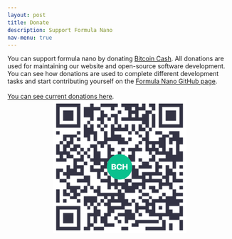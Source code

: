 ```yaml
---
layout: post
title: Donate
description: Support Formula Nano
nav-menu: true
---
```


<div class="row">
	<div class="6u 12u$(small)">
  You can support formula nano by donating <a href="https://www.bitcoincash.org" target="_blank">Bitcoin Cash</a>.
  All donations are used for maintaining our website and open-source software development.
  You can see how donations are used to complete different development tasks and
  start contributing yourself on the <a href="https://github.com/formulanano" target="_blank">Formula Nano GitHub page</a>.
	<br><br>
	<a href="https://explorer.bitcoin.com/bch/address/{{ site.bch_address }}" target="_blank">You can see current donations here</a>.
	</div>
	<div class="6u$ 12u$(small)" style="text-align: center;">
  	<img src="/assets/images/formulanano_bch_donation_address.png" width="300">
	</div>
</div>
